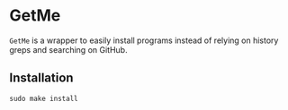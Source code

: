 # GetMe

`GetMe` is a wrapper to easily install programs instead of relying on history
greps and searching on GitHub.

## Installation

```shell
sudo make install
```
